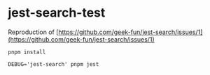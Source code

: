# jest-search-test

Reproduction of [https://github.com/geek-fun/jest-search/issues/1](https://github.com/geek-fun/jest-search/issues/1)


```shell
pnpm install
```

```shell
DEBUG='jest-search' pnpm jest
```